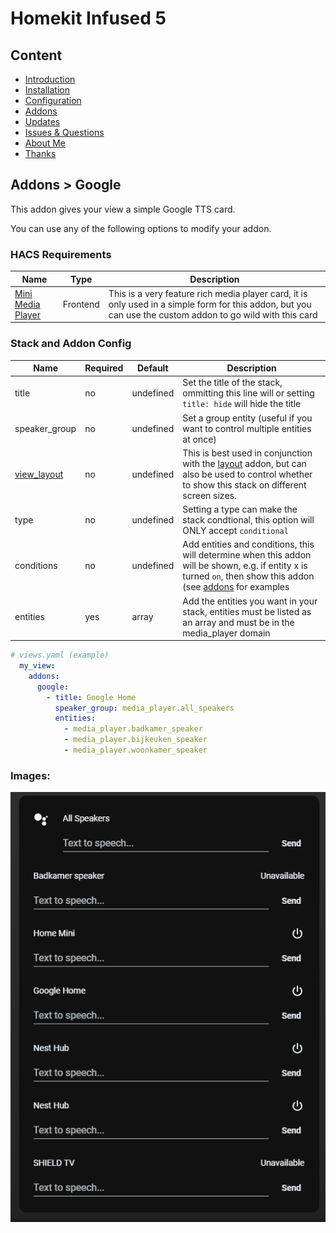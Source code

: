 # Homekit Infused 5

## Content
- [Introduction](../index.md)
- [Installation](../installation.md)
- [Configuration](../configuration.md)
- [Addons](../addons.md)
- [Updates](../updates.md)
- [Issues & Questions](../issues.md)
- [About Me](../about.md)
- [Thanks](../thanks.md)

## Addons > Google

This addon gives your view a simple Google TTS card.

You can use any of the following options to modify your addon.

### HACS Requirements

| Name | Type  | Description |
|----------------------------------|-------------|---------------------------------------------------------------------------------------------------------------------------------------------------------------------------------------------------------|
| [Mini Media Player](https://github.com/kalkih/mini-media-player) | Frontend | This is a very feature rich media player card, it is only used in a simple form for this addon, but you can use the custom addon to go wild with this card |

### Stack and Addon Config

| Name | Required | Default | Description |
|----------------------------------|-------------|----------------------|-----------------------------------------------------------------------------------------------------------------------------------------------------------------------------------|
| title | no | undefined | Set the title of the stack, ommitting this line will or setting `title: hide` will hide the title |
| speaker_group | no | undefined | Set a group entity (useful if you want to control multiple entities at once) |
| [view_layout](layout.md#view-layout) | no | undefined | This is best used in conjunction with the [layout](layout.md#view-layout) addon, but can also be used to control whether to show this stack on different screen sizes. |
| type | no | undefined | Setting a type can make the stack condtional, this option will ONLY accept `conditional` |
| conditions | no | undefined | Add entities and conditions, this will determine when this addon will be shown, e.g. if entity x is turned `on`, then show this addon (see [addons](../addons.md) for examples |
| entities | yes | array | Add the entities you want in your stack, entities must be listed as an array and must be in the media_player domain |

```yaml
# views.yaml (example)
  my_view:
    addons:
      google: 
        - title: Google Home
          speaker_group: media_player.all_speakers
          entities:
            - media_player.badkamer_speaker
            - media_player.bijkeuken_speaker
            - media_player.woonkamer_speaker
```

### Images:

![Homekit Infused](../images/hki-google.png)
